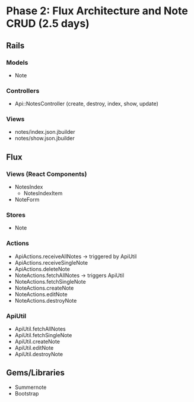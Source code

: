 # Phase 2: Flux Architecture and Note CRUD (2.5 days)

## Rails
### Models
* Note
### Controllers
* Api::NotesController (create, destroy, index, show, update)
### Views
* notes/index.json.jbuilder
* notes/show.json.jbuilder

## Flux
### Views (React Components)
* NotesIndex
  - NotesIndexItem
* NoteForm

### Stores
* Note

### Actions
* ApiActions.receiveAllNotes -> triggered by ApiUtil
* ApiActions.receiveSingleNote
* ApiActions.deleteNote
* NoteActions.fetchAllNotes -> triggers ApiUtil
* NoteActions.fetchSingleNote
* NoteActions.createNote
* NoteActions.editNote
* NoteActions.destroyNote

### ApiUtil
* ApiUtil.fetchAllNotes
* ApiUtil.fetchSingleNote
* ApiUtil.createNote
* ApiUtil.editNote
* ApiUtil.destroyNote

## Gems/Libraries
* Summernote
* Bootstrap
